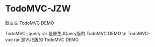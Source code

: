 # TodoMVC-JZW
耿友生 TodoMVC DEMO

TodoMVC-jquery.rar 是原生JQuery版的 TodoMVC DEMO \n
TodoMVC-vue.rar 是VUE版的 TodoMVC DEMO
